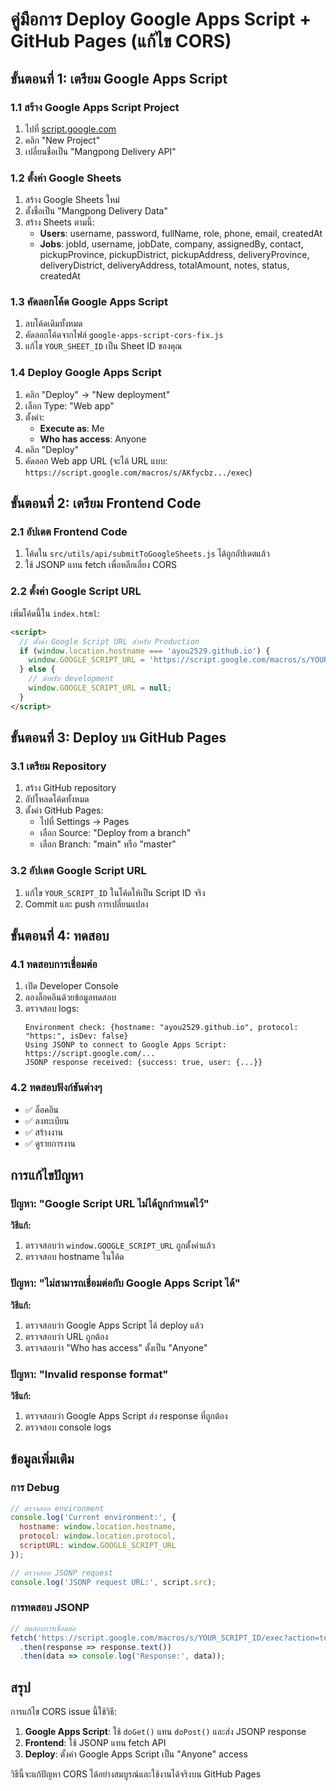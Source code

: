 # คู่มือการ Deploy Google Apps Script + GitHub Pages (แก้ไข CORS)

## ขั้นตอนที่ 1: เตรียม Google Apps Script

### 1.1 สร้าง Google Apps Script Project
1. ไปที่ [script.google.com](https://script.google.com)
2. คลิก "New Project"
3. เปลี่ยนชื่อเป็น "Mangpong Delivery API"

### 1.2 ตั้งค่า Google Sheets
1. สร้าง Google Sheets ใหม่
2. ตั้งชื่อเป็น "Mangpong Delivery Data"
3. สร้าง Sheets ตามนี้:
   - **Users**: username, password, fullName, role, phone, email, createdAt
   - **Jobs**: jobId, username, jobDate, company, assignedBy, contact, pickupProvince, pickupDistrict, pickupAddress, deliveryProvince, deliveryDistrict, deliveryAddress, totalAmount, notes, status, createdAt

### 1.3 คัดลอกโค้ด Google Apps Script
1. ลบโค้ดเดิมทั้งหมด
2. คัดลอกโค้ดจากไฟล์ `google-apps-script-cors-fix.js`
3. แก้ไข `YOUR_SHEET_ID` เป็น Sheet ID ของคุณ

### 1.4 Deploy Google Apps Script
1. คลิก "Deploy" → "New deployment"
2. เลือก Type: "Web app"
3. ตั้งค่า:
   - **Execute as**: Me
   - **Who has access**: Anyone
4. คลิก "Deploy"
5. คัดลอก Web app URL (จะได้ URL แบบ: `https://script.google.com/macros/s/AKfycbz.../exec`)

## ขั้นตอนที่ 2: เตรียม Frontend Code

### 2.1 อัปเดต Frontend Code
1. โค้ดใน `src/utils/api/submitToGoogleSheets.js` ได้ถูกอัปเดตแล้ว
2. ใช้ JSONP แทน fetch เพื่อหลีกเลี่ยง CORS

### 2.2 ตั้งค่า Google Script URL
เพิ่มโค้ดนี้ใน `index.html`:

```html
<script>
  // ตั้งค่า Google Script URL สำหรับ Production
  if (window.location.hostname === 'ayou2529.github.io') {
    window.GOOGLE_SCRIPT_URL = 'https://script.google.com/macros/s/YOUR_SCRIPT_ID/exec';
  } else {
    // สำหรับ development
    window.GOOGLE_SCRIPT_URL = null;
  }
</script>
```

## ขั้นตอนที่ 3: Deploy บน GitHub Pages

### 3.1 เตรียม Repository
1. สร้าง GitHub repository
2. อัปโหลดโค้ดทั้งหมด
3. ตั้งค่า GitHub Pages:
   - ไปที่ Settings → Pages
   - เลือก Source: "Deploy from a branch"
   - เลือก Branch: "main" หรือ "master"

### 3.2 อัปเดต Google Script URL
1. แก้ไข `YOUR_SCRIPT_ID` ในโค้ดให้เป็น Script ID จริง
2. Commit และ push การเปลี่ยนแปลง

## ขั้นตอนที่ 4: ทดสอบ

### 4.1 ทดสอบการเชื่อมต่อ
1. เปิด Developer Console
2. ลองล็อคอินด้วยข้อมูลทดสอบ
3. ตรวจสอบ logs:
   ```
   Environment check: {hostname: "ayou2529.github.io", protocol: "https:", isDev: false}
   Using JSONP to connect to Google Apps Script: https://script.google.com/...
   JSONP response received: {success: true, user: {...}}
   ```

### 4.2 ทดสอบฟังก์ชันต่างๆ
- ✅ ล็อคอิน
- ✅ ลงทะเบียน
- ✅ สร้างงาน
- ✅ ดูรายการงาน

## การแก้ไขปัญหา

### ปัญหา: "Google Script URL ไม่ได้ถูกกำหนดไว้"
**วิธีแก้:**
1. ตรวจสอบว่า `window.GOOGLE_SCRIPT_URL` ถูกตั้งค่าแล้ว
2. ตรวจสอบ hostname ในโค้ด

### ปัญหา: "ไม่สามารถเชื่อมต่อกับ Google Apps Script ได้"
**วิธีแก้:**
1. ตรวจสอบว่า Google Apps Script ได้ deploy แล้ว
2. ตรวจสอบว่า URL ถูกต้อง
3. ตรวจสอบว่า "Who has access" ตั้งเป็น "Anyone"

### ปัญหา: "Invalid response format"
**วิธีแก้:**
1. ตรวจสอบว่า Google Apps Script ส่ง response ที่ถูกต้อง
2. ตรวจสอบ console logs

## ข้อมูลเพิ่มเติม

### การ Debug
```javascript
// ตรวจสอบ environment
console.log('Current environment:', {
  hostname: window.location.hostname,
  protocol: window.location.protocol,
  scriptURL: window.GOOGLE_SCRIPT_URL
});

// ตรวจสอบ JSONP request
console.log('JSONP request URL:', script.src);
```

### การทดสอบ JSONP
```javascript
// ทดสอบการเชื่อมต่อ
fetch('https://script.google.com/macros/s/YOUR_SCRIPT_ID/exec?action=test&callback=test')
  .then(response => response.text())
  .then(data => console.log('Response:', data));
```

## สรุป

การแก้ไข CORS issue นี้ใช้วิธี:
1. **Google Apps Script**: ใช้ `doGet()` แทน `doPost()` และส่ง JSONP response
2. **Frontend**: ใช้ JSONP แทน fetch API
3. **Deploy**: ตั้งค่า Google Apps Script เป็น "Anyone" access

วิธีนี้จะแก้ปัญหา CORS ได้อย่างสมบูรณ์และใช้งานได้จริงบน GitHub Pages
